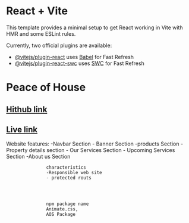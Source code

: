 # React + Vite

This template provides a minimal setup to get React working in Vite with HMR and some ESLint rules.

Currently, two official plugins are available:

- [@vitejs/plugin-react](https://github.com/vitejs/vite-plugin-react/blob/main/packages/plugin-react/README.md) uses [Babel](https://babeljs.io/) for Fast Refresh
- [@vitejs/plugin-react-swc](https://github.com/vitejs/vite-plugin-react-swc) uses [SWC](https://swc.rs/) for Fast Refresh


# Peace of House
## [ Hithub link](https://classroom.github.com/a/6JnxJTKO)
## [Live link](https://hilarious-parfait-20f6bb.netlify.app/)

Website features: -Navbar Section
                   - Banner Section
                   -products Section
                   -Property details section
                   - Our Services Section
                   - Upcoming Services Section
                   -About us Section
                   
                   characteristics
                   -Responsible web site
                   - protected routs
                   
                   
                   
                   
                   npm package name
                   Animate.css,
                   AOS Package